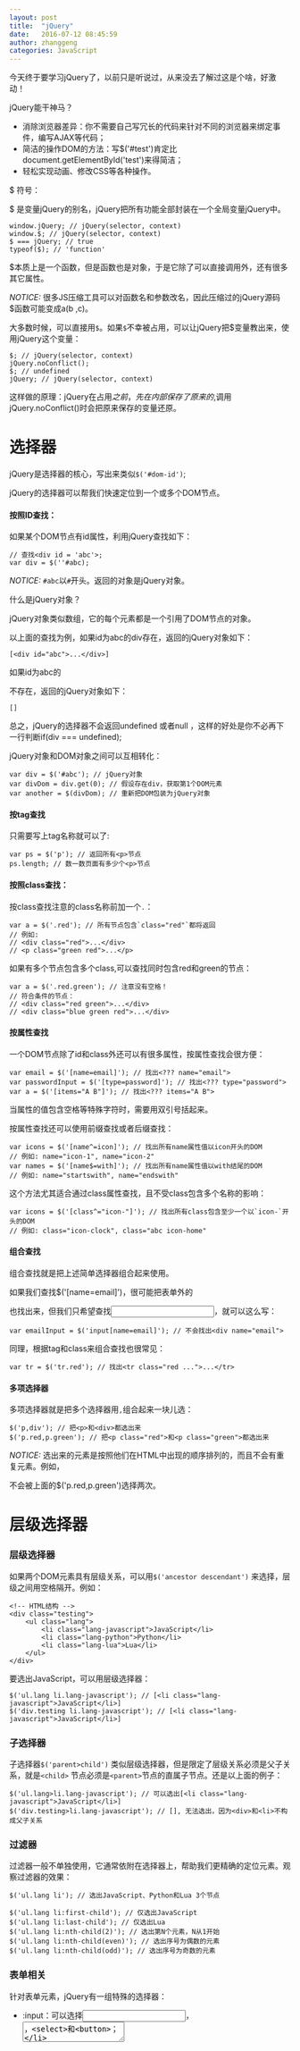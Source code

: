 ```yaml
---
layout: post
title:  "jQuery"
date:   2016-07-12 08:45:59
author: zhanggeng
categories: JavaScript
---
```


今天终于要学习jQuery了，以前只是听说过，从来没去了解过这是个啥，好激动！

jQuery能干神马？

* 消除浏览器差异：你不需要自己写冗长的代码来针对不同的浏览器来绑定事件，编写AJAX等代码；
* 简洁的操作DOM的方法：写$('#test')肯定比document.getElementById('test')来得简洁；
* 轻松实现动画、修改CSS等各种操作。

$ 符号：

$ 是变量jQuery的别名，jQuery把所有功能全部封装在一个全局变量jQuery中。

```
window.jQuery; // jQuery(selector, context)
window.$; // jQuery(selector, context)
$ === jQuery; // true
typeof($); // 'function'
```

$本质上是一个函数，但是函数也是对象，于是它除了可以直接调用外，还有很多其它属性。

*NOTICE:* 很多JS压缩工具可以对函数名和参数改名，因此压缩过的jQuery源码$函数可能变成a(b ,c)。

大多数时候，可以直接用`$`。如果`$`不幸被占用，可以让jQuery把$变量教出来，使用jQuery这个变量：

```
$; // jQuery(selector, context)
jQuery.noConflict();
$; // undefined
jQuery; // jQuery(selector, context)
```

这样做的原理：jQuery在占用$之前，先在内部保存了原来的$,调用jQuery.noConflict()时会把原来保存的变量还原。

# 选择器

jQuery是选择器的核心，写出来类似`$('#dom-id')`;

jQuery的选择器可以帮我们快速定位到一个或多个DOM节点。

#### 按照ID查找：

如果某个DOM节点有id属性，利用jQuery查找如下：

```
// 查找<div id = 'abc'>;
var div = $(''#abc);
```

*NOTICE:* `#abc`以`#`开头。返回的对象是jQuery对象。

什么是jQuery对象？

jQuery对象类似数组，它的每个元素都是一个引用了DOM节点的对象。

以上面的查找为例，如果id为abc的div存在，返回的jQuery对象如下：

```
[<div id="abc">...</div>]
```

如果id为abc的<div>不存在，返回的jQuery对象如下：

```
[]
```
总之，jQuery的选择器不会返回undefined 或者null ，这样的好处是你不必再下一行判断if(div === undefined);

jQuery对象和DOM对象之间可以互相转化：

```
var div = $('#abc'); // jQuery对象
var divDom = div.get(0); // 假设存在div，获取第1个DOM元素
var another = $(divDom); // 重新把DOM包装为jQuery对象
```

#### 按tag查找

只需要写上tag名称就可以了:

```
var ps = $('p'); // 返回所有<p>节点
ps.length; // 数一数页面有多少个<p>节点
```

#### 按照class查找：

按class查找注意的class名称前加一个`.`：

```
var a = $('.red'); // 所有节点包含`class="red"`都将返回
// 例如:
// <div class="red">...</div>
// <p class="green red">...</p>
```

如果有多个节点包含多个class,可以查找同时包含red和green的节点：

```
var a = $('.red.green'); // 注意没有空格！
// 符合条件的节点：
// <div class="red green">...</div>
// <div class="blue green red">...</div>
```

#### 按属性查找

一个DOM节点除了id和class外还可以有很多属性，按属性查找会很方便：

```
var email = $('[name=email]'); // 找出<??? name="email">
var passwordInput = $('[type=password]'); // 找出<??? type="password">
var a = $('[items="A B"]'); // 找出<??? items="A B">
```
当属性的值包含空格等特殊字符时，需要用双引号括起来。

按属性查找还可以使用前缀查找或者后缀查找：

```
var icons = $('[name^=icon]'); // 找出所有name属性值以icon开头的DOM
// 例如: name="icon-1", name="icon-2"
var names = $('[name$=with]'); // 找出所有name属性值以with结尾的DOM
// 例如: name="startswith", name="endswith"
```

这个方法尤其适合通过class属性查找，且不受class包含多个名称的影响：

```
var icons = $('[class^="icon-"]'); // 找出所有class包含至少一个以`icon-`开头的DOM
// 例如: class="icon-clock", class="abc icon-home"
```

#### 组合查找

组合查找就是把上述简单选择器组合起来使用。

如果我们查找$('[name=email]')，很可能把表单外的<div name="email">也找出来，但我们只希望查找<input>，就可以这么写：

```
var emailInput = $('input[name=email]'); // 不会找出<div name="email">
```

同理，根据tag和class来组合查找也很常见：

```
var tr = $('tr.red'); // 找出<tr class="red ...">...</tr>
```

#### 多项选择器

多项选择器就是把多个选择器用`,`组合起来一块儿选：

```
$('p,div'); // 把<p>和<div>都选出来
$('p.red,p.green'); // 把<p class="red">和<p class="green">都选出来
```

*NOTICE:* 选出来的元素是按照他们在HTML中出现的顺序排列的，而且不会有重复元素。例如，<p class="red green">不会被上面的$('p.red,p.green')选择两次。


# 层级选择器

### 层级选择器

如果两个DOM元素具有层级关系，可以用`$('ancestor descendant')` 来选择，层级之间用空格隔开。例如：

```
<!-- HTML结构 -->
<div class="testing">
    <ul class="lang">
        <li class="lang-javascript">JavaScript</li>
        <li class="lang-python">Python</li>
        <li class="lang-lua">Lua</li>
    </ul>
</div>
```

要选出JavaScript，可以用层级选择器：

```
$('ul.lang li.lang-javascript'); // [<li class="lang-javascript">JavaScript</li>]
$('div.testing li.lang-javascript'); // [<li class="lang-javascript">JavaScript</li>]

```

### 子选择器

子选择器`$('parent>child')` 类似层级选择器，但是限定了层级关系必须是父子关系，就是`<child>` 节点必须是`<parent>`节点的直属子节点。还是以上面的例子：

```
$('ul.lang>li.lang-javascript'); // 可以选出[<li class="lang-javascript">JavaScript</li>]
$('div.testing>li.lang-javascript'); // [], 无法选出，因为<div>和<li>不构成父子关系
```

### 过滤器

过滤器一般不单独使用，它通常依附在选择器上，帮助我们更精确的定位元素。观察过滤器的效果：

```
$('ul.lang li'); // 选出JavaScript、Python和Lua 3个节点

$('ul.lang li:first-child'); // 仅选出JavaScript
$('ul.lang li:last-child'); // 仅选出Lua
$('ul.lang li:nth-child(2)'); // 选出第N个元素，N从1开始
$('ul.lang li:nth-child(even)'); // 选出序号为偶数的元素
$('ul.lang li:nth-child(odd)'); // 选出序号为奇数的元素
```

### 表单相关

针对表单元素，jQuery有一组特殊的选择器：

* :input：可以选择<input>，<textarea>，<select>和<button>；
* :file：可以选择<input type="file">，和input[type=file]一样；
* :checkbox：可以选择复选框，和input[type=checkbox]一样；
* :radio：可以选择单选框，和input[type=radio]一样；
* :focus：可以选择当前输入焦点的元素，例如把光标放到一个<input>上，用$('input:focus')就可以选出；
* :checked：选择当前勾上的单选框和复选框，用这个选择器可以立刻获得用户选择的项目，如$('input[type=radio]:checked')；
* :enabled：可以选择可以正常输入的<input>、<select>等，也就是没有灰掉的输入；
* :disabled：和:enabled正好相反，选择那些不能输入的。
* $('div:visible'); // 所有可见的div
* $('div:hidden'); // 所有隐藏的div


# 查找和过滤

通常情况下选择器可以直接定位到我们想要的元素，但是，当我们拿到一个jQuery对象后，还可以以这个对象为基准，进行查找和过滤。

在某个节点的所有子节点中查找，使用`find()`方法，它本身又接收一个任意的选择器。

```
<!-- HTML结构 -->
<ul class="lang">
    <li class="js dy">JavaScript</li>
    <li class="dy">Python</li>
    <li id="swift">Swift</li>
    <li class="dy">Scheme</li>
    <li name="haskell">Haskell</li>
</ul>
```

用`find()`查找：

```
var ul = $('ul.lang'); // 获得<ul>
var dy = ul.find('.dy'); // 获得JavaScript, Python, Scheme
var swf = ul.find('#swift'); // 获得Swift
var hsk = ul.find('[name=haskell]'); // 获得Haskell
```

如果要从当前节点开始向上查找，使用`parent()`方法：

```
var swf = $('#swift'); // 获得Swift
var parent = swf.parent(); // 获得Swift的上层节点<ul>
var a = swf.parent('div.red'); // 从Swift的父节点开始向上查找，直到找到某个符合条件的节点并返回
```

同一层级的节点，可以通过`next()`和`prev()`方法进行遍历，例如：

当我们已经拿到`swift`节点后：

```
var swift = $('#swift');

swift.next(); // Scheme
swift.next('[name=haskell]'); // Haskell，因为Haskell是后续第一个符合选择器条件的节点

swift.prev(); // Python
swift.prev('.js'); // JavaScript，因为JavaScript是往前第一个符合选择器条件的节点
```

### 过滤

`filter()`方法可以过滤掉不符合选择器条件的节点：

```
var langs = $('ul.lang li'); // 拿到JavaScript, Python, Swift, Scheme和Haskell
var a = langs.filter('.dy'); // 拿到JavaScript, Python, Scheme
```

或者传入一个函数，需要注意的是函数内部的this呗绑定为DOM对象，不是jQuery对象：

```
var langs = $('ul.lang li'); // 拿到JavaScript, Python, Swift, Scheme和Haskell
langs.filter(function () {
    return this.innerHTML.indexOf('S') === 0; // 返回S开头的节点
}); // 拿到Swift, Scheme
```

`map()`方法把一个jQuery对象包含的若干DOM节点转换为其他对象：

```
var langs = $('ul.lang li'); // 拿到JavaScript, Python, Swift, Scheme和Haskell
var arr = langs.map(function () {
    return this.innerHTML;
}).get(); // 用get()拿到包含string的Array：['JavaScript', 'Python', 'Swift', 'Scheme', 'Haskell']
```

一个jQuery对象如果包含了不止一个DOM节点，first()，last()和slice()方法可以返回一个新的jQuery对象，把不需要的DOM节点去掉：

```
var langs = $('ul.lang li'); // 拿到JavaScript, Python, Swift, Scheme和Haskell
var js = langs.first(); // JavaScript，相当于$('ul.lang li:first-child')
var haskell = langs.last(); // Haskell, 相当于$('ul.lang li:last-child')
var sub = langs.slice(2, 4); // Swift, Scheme, 参数和数组的slice()方法一致
```

# 操作DOM

jQuery的强大的选择器，使我们在拿到jQuery对象后，可以轻松的操作对应的DOM节点。

### 修改Text和HTML

jQuery对象的`text()`和`html()`方法分别获取节点的文本和原始HTML文本：

```
<!-- HTML结构 -->
<ul id="test-ul">
    <li class="js">JavaScript</li>
    <li name="book">Java &amp; JavaScript</li>
</ul>
```

用jQuery分别获取文本和HTML:

```
$('#test-ul li[name=book]').text(); // 'Java & JavaScript'
$('#test-ul li[name=book]').html(); // 'Java &amp; JavaScript'
```

分别获取文本和HTML:

```
$('#test-ul li[name=book]').text(); // 'Java & JavaScript'
$('#test-ul li[name=book]').html(); // 'Java &amp; JavaScript'
```

那么该怎么设置文本或者 HTML内容呢？

> 无参数调用text()是获取文本；
> 传入参数就编程设置文本；
> HTML也类似

对下面这个HTML代码进行操作：

```
<ul id="test-ul">
    <li class="js"></li>
    <li name="book"></li>
```

```
var j1 = $('#test-ul li.js');
var j2 = $('#test-ul li[name=book]');

j1.html('<span style="color: red">JavaScript---------</span>');
j2.text('JavaScript & ECMAScript===========');
```

一个jQuery对象可以包含0个或任意个DOM对象，它的方法实际上会作用在对应的每个DOM节点上，因此，我们可以执行一个操作，作用在对应的一组DOM节点上。


### 修改CSS

jQuery对象有个方法：css('name','value');

jQuery对象的所有方法都返回一个jQuery对象（肯可能是新的也可能是自身），这样就可以进行链式调用。

jQuery还提供如下方法：

```
var div = $('#test-div');
div.hasClass('highlight'); // false， class是否包含highlight
div.addClass('highlight'); // 添加highlight这个class
div.removeClass('highlight'); // 删除highlight这个class
```

### 显示和隐藏DOM

jQuery提供了show()和hide()方法，可以实现DOM的隐藏和展示：

```
var a = $('a[target=_blank]');
a.hide();
a.show();
```

*NOTICE:*

隐藏DOM节点并未改变DOM树的结构，它只影响了DOM节点的显示。这和删除DOM节点是不同的。

### 获取DOM信息

jQuery对象，可以让我们直接获取DOM的宽高信息，而无需针对不同浏览器编写特定代码：

```
// 浏览器可视窗口大小:
$(window).width(); // 800
$(window).height(); // 600

// HTML文档大小:
$(document).width(); // 800
$(document).height(); // 3500

// 某个div的大小:
var div = $('#test-div');
div.width(); // 600
div.height(); // 300
div.width(400); // 设置CSS属性 width: 400px，是否生效要看CSS是否有效
div.height('200px'); // 设置CSS属性 height: 200px，是否生效要看CSS是否有效

```

`attr()`和`removeAttr()`方法用于操作DOM节点的属性：

```
// <div id="test-div" name="Test" start="1">...</div>
var div = $('#test-div');
div.attr('data'); // undefined, 属性不存在
div.attr('name'); // 'Test'
div.attr('name', 'Hello'); // div的name属性变为'Hello'
div.removeAttr('name'); // 删除name属性
div.attr('name'); // undefined
```

prop()和attr()类似（我感觉都是用来返回属性对应的值），在HTML5中，有一种属性在DOM节点中可以没有值，只有出现与不出现两种，例如：

```
<input id="test-radio" type="radio" name="test" checked value="1">
```
等价于：

```
<input id="test-radio" type="radio" name="test" checked="checked" value="1">
```

attr()和prop()对于属性checked处理有所不同：

```
var radio = $('#test-radio');
radio.attr('checked'); // 'checked'
radio.prop('checked'); // true
```

prop()返回值更合理一些。用is()方法判断更好：

```
var radio = $('#test-radio');
radio.is(':checked'); // true
```

类似的属性还有selected，处理时最好用`is(':selected')`。

### 操作表单

对于表单元素，jQuery对象统一提供val()方法获取和设置对应的value属性：

```
/*
    <input id="test-input" name="email" value="">
    <select id="test-select" name="city">
        <option value="BJ" selected>Beijing</option>
        <option value="SH">Shanghai</option>
        <option value="SZ">Shenzhen</option>
    </select>
    <textarea id="test-textarea">Hello</textarea>
*/
var
    input = $('#test-input'),
    select = $('#test-select'),
    textarea = $('#test-textarea');

input.val(); // 'test'
input.val('abc@example.com'); // 文本框的内容已变为abc@example.com

select.val(); // 'BJ'
select.val('SH'); // 选择框已变为Shanghai

textarea.val(); // 'Hello'
textarea.val('Hi'); // 文本区域已更新为'Hi'
```

一个val()就统一了各种输入框的取值和赋值的问题。

# 操作文件

HTML表单中，可以上传文件的唯一控件是<input type = "file">

*Notice*: 

当一个表单包含<input type = "file">时，表单的enctype必须指定为`multipart/form-data` ， method必须指定为post，浏览器才能正确编码并以`multipart/form-data`格式发送表单的数据。 

### File API

H5，新增的File API 允许JS读取文件内容，获得更多的文件信息。

H5的File API 提供了File 和FileReader两个主要对象，可以获得文件信息并读取文件。

#### JS demo: 读取用户选取的图片文件，并在一个<div>中预览图像


### 回调：

在JS中，浏览器的JS执行引擎在执行JS代码时，总是以单线程模式执行。任何时候，JS代码都不可能同时又多余1个线程在执行。

那么单线程模式任务的JS，如何处理多任务？

执行多任务时进行异步调用，在此之前设置一个回调函数，当异步调用结束后，回调至回调函数，这样我们就可以在回调函数内获取异步任务执行的结果。










